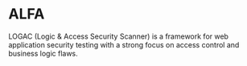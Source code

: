 # ALFA
LOGAC (Logic &amp; Access Security Scanner) is a framework for web application security testing with a strong focus on access control and business logic flaws.

